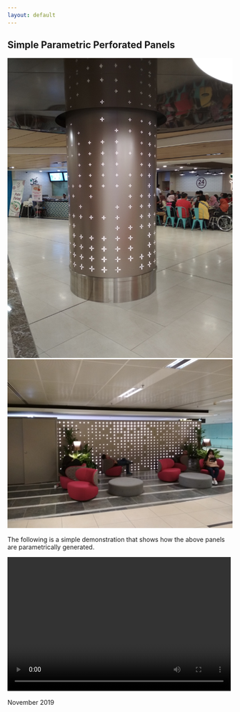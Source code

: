 ```yaml
---
layout: default
---
```


## Simple Parametric Perforated Panels

<img src="/portfolio/panels/column.jpg">
<img src="/portfolio/panels/wall.jpg">

The following is a simple demonstration that shows how the above panels are parametrically generated.

<video width="500" height="300" controls="controls">
  <source src="https://gxite.github.io/portfolio/video/perforated_panels.mp4" type="video/mp4" >
</video>


November 2019